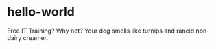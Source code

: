 # hello-world
Free IT Training?  Why not?
Your dog smells like turnips and rancid non-dairy creamer.
